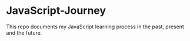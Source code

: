 # JavaScript-Journey
This repo documents my JavaScript learning process in the past, present and the future.
